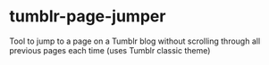 # tumblr-page-jumper
Tool to jump to a page on a Tumblr blog without scrolling through all previous pages each time (uses Tumblr classic theme)
